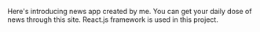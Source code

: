 Here's introducing news app created by me.
You can get your daily dose of news through this site.
React.js framework is used in this project.
